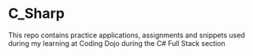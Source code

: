 # C_Sharp

This repo contains practice applications, assignments and snippets used during my learning at Coding Dojo during the C# Full Stack section

